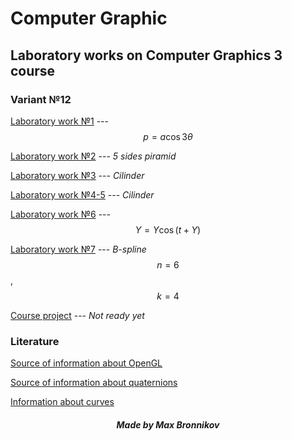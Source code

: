# Computer Graphic
## Laboratory works on Computer Graphics 3 course

### Variant №12

[Laboratory work №1](lab1) --- $$ p = a\cos{3\theta} $$

[Laboratory work №2](lab2) --- *5 sides piramid*

[Laboratory work №3](lab3) --- *Cilinder*

[Laboratory work №4-5](lab4-5) --- *Cilinder*

[Laboratory work №6](lab6) --- $$Y = Y\cos(t + Y)$$

[Laboratory work №7](lab7) --- *B-spline* $$n = 6$$, $$k = 4$$

[Course project](KP) --- *Not ready yet*


### Literature

[Source of information about OpenGL](https://habr.com/ru/post/310790 "Lessons from Habr")

[Source of information about quaternions](https://habr.com/post/426863 "Quaternions")

[Information about curves](lab7/theory.ppt)

##### <center> Made by Max Bronnikov </center>
